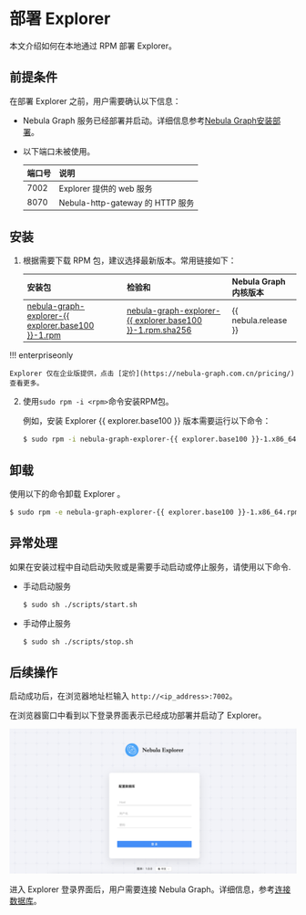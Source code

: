 # 部署 Explorer

本文介绍如何在本地通过 RPM 部署 Explorer。

## 前提条件

在部署 Explorer 之前，用户需要确认以下信息：

- Nebula Graph 服务已经部署并启动。详细信息参考[Nebula Graph安装部署](../4.deployment-and-installation/1.resource-preparations.md "点击前往 Nebula Graph 安装部署")。

- 以下端口未被使用。

  | 端口号 | 说明 |
  | ---- | ---- |
  | 7002 | Explorer 提供的 web 服务 |
  | 8070 | Nebula-http-gateway 的 HTTP 服务 |

## 安装

1. 根据需要下载 RPM 包，建议选择最新版本。常用链接如下：

   | 安装包 | 检验和 | Nebula Graph内核版本 |
   | ----- | ----- | ----- |
   | [nebula-graph-explorer-{{ explorer.base100 }}-1.rpm]() |  [nebula-graph-explorer-{{ explorer.base100 }}-1.rpm.sha256]() | {{ nebula.release }} |

!!! enterpriseonly

    Explorer 仅在企业版提供，点击 [定价](https://nebula-graph.com.cn/pricing/) 查看更多。

2. 使用`sudo rpm -i <rpm>`命令安装RPM包。

   例如，安装 Explorer {{ explorer.base100 }} 版本需要运行以下命令：

   ```bash
   $ sudo rpm -i nebula-graph-explorer-{{ explorer.base100 }}-1.x86_64.rpm
   ```


## 卸载

使用以下的命令卸载 Explorer 。

```bash
$ sudo rpm -e nebula-graph-explorer-{{ explorer.base100 }}-1.x86_64.rpm
```

## 异常处理

如果在安装过程中自动启动失败或是需要手动启动或停止服务，请使用以下命令.

- 手动启动服务
   
   ```bash
   $ sudo sh ./scripts/start.sh
   ```

- 手动停止服务

   ```bash  
   $ sudo sh ./scripts/stop.sh
   ```

## 后续操作

启动成功后，在浏览器地址栏输入 `http://<ip_address>:7002`。

在浏览器窗口中看到以下登录界面表示已经成功部署并启动了 Explorer。

![Nebula Graph Explorer 登录页面](../figs/ex-ug-001.png)

进入 Explorer 登录界面后，用户需要连接 Nebula Graph。详细信息，参考[连接数据库](ex-ug-connect.md)。